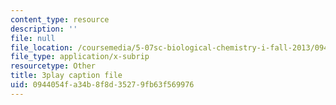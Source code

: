 ```yaml
---
content_type: resource
description: ''
file: null
file_location: /coursemedia/5-07sc-biological-chemistry-i-fall-2013/0944054fa34b8f8d35279fb63f569976_ePH6sgXk9vw.srt
file_type: application/x-subrip
resourcetype: Other
title: 3play caption file
uid: 0944054f-a34b-8f8d-3527-9fb63f569976
---
```

